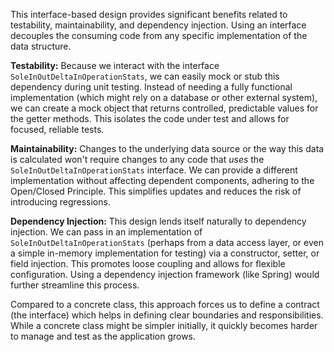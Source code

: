 This interface-based design provides significant benefits related to testability, maintainability, and dependency injection. Using an interface decouples the consuming code from any specific implementation of the data structure.

**Testability:** Because we interact with the interface `SoleInOutDeltaInOperationStats`, we can easily mock or stub this dependency during unit testing.  Instead of needing a fully functional implementation (which might rely on a database or other external system), we can create a mock object that returns controlled, predictable values for the getter methods.  This isolates the code under test and allows for focused, reliable tests.

**Maintainability:** Changes to the underlying data source or the way this data is calculated won't require changes to any code that *uses* the `SoleInOutDeltaInOperationStats` interface.  We can provide a different implementation without affecting dependent components, adhering to the Open/Closed Principle. This simplifies updates and reduces the risk of introducing regressions.

**Dependency Injection:** This design lends itself naturally to dependency injection. We can pass in an implementation of `SoleInOutDeltaInOperationStats` (perhaps from a data access layer, or even a simple in-memory implementation for testing) via a constructor, setter, or field injection. This promotes loose coupling and allows for flexible configuration.  Using a dependency injection framework (like Spring) would further streamline this process.

Compared to a concrete class, this approach forces us to define a contract (the interface) which helps in defining clear boundaries and responsibilities. While a concrete class might be simpler initially, it quickly becomes harder to manage and test as the application grows.
